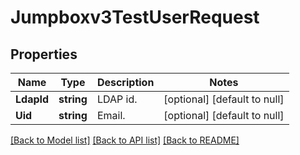# Jumpboxv3TestUserRequest

## Properties
Name | Type | Description | Notes
------------ | ------------- | ------------- | -------------
**LdapId** | **string** | LDAP id. | [optional] [default to null]
**Uid** | **string** | Email. | [optional] [default to null]

[[Back to Model list]](../README.md#documentation-for-models) [[Back to API list]](../README.md#documentation-for-api-endpoints) [[Back to README]](../README.md)

